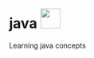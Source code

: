 ﻿# java <img src="https://github.com/gaurav71/java/assets/9335466/12fd8047-fc8b-4cc1-ac23-a8fc520ed43d" data-canonical-src="https://github.com/gaurav71/java/assets/9335466/12fd8047-fc8b-4cc1-ac23-a8fc520ed43d" width="40" height="40" />
Learning java concepts
